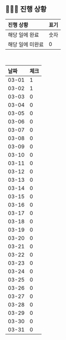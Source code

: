 ## 🧑🏻‍💻 진행 상황

| 진행 상황            | 표기  |
|:-----------------|:----|
| 해당 일에 완료      | 숫자   |
| 해당 일에 미완료    | 0   |



<br>

| 날짜  | 체크 |
|:------|:----|
| 03-01 | 1 |
| 03-02 | 1 |
| 03-03 | 0 |
| 03-04 | 0 |
| 03-05 | 0 |
| 03-06 | 0 |
| 03-07 | 0 |
| 03-08 | 0 |
| 03-09 | 0 |
| 03-10 | 0 |
| 03-11 | 0 |
| 03-12 | 0 |
| 03-13 | 0 |
| 03-14 | 0 |
| 03-15 | 0 |
| 03-16 | 0 |
| 03-17 | 0 |
| 03-18 | 0 |
| 03-19 | 0 |
| 03-20 | 0 |
| 03-21 | 0 |
| 03-22 | 0 |
| 03-23 | 0 |
| 03-24 | 0 |
| 03-25 | 0 |
| 03-26 | 0 |
| 03-27 | 0 |
| 03-28 | 0 |
| 03-29 | 0 |
| 03-30 | 0 |
| 03-31 | 0 |
